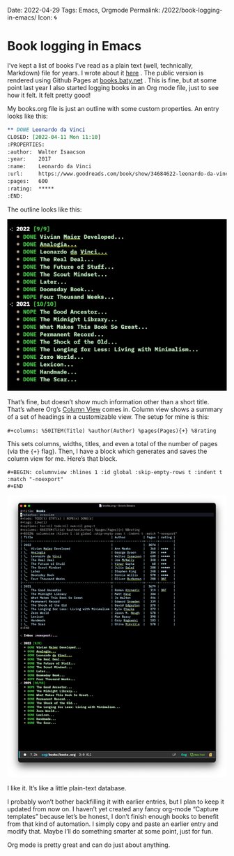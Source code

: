 Date: 2022-04-29
Tags: Emacs, Orgmode
Permalink: /2022/book-logging-in-emacs/
Icon: 🌀

# Book logging in Emacs

I’ve kept a list of books I’ve read as a plain text (well, technically, Markdown) file for years. I wrote about it [here](__GHOST_URL__/2021/book-logging-in-plain-text/) . The public version is rendered using Github Pages at [books.baty.net](https://books.baty.net/) . This is fine, but at some point last year I also started logging books in an Org mode file, just to see how it felt. It felt pretty good!

My books.org file is just an outline with some custom properties. An entry looks like this:

```org
** DONE Leonardo da Vinci
CLOSED: [2022-04-11 Mon 11:10]
:PROPERTIES:
:author:  Walter Isaacson
:year:    2017
:name:    Leonardo da Vinci
:url:     https://www.goodreads.com/book/show/34684622-leonardo-da-vinci
:pages:   600
:rating:  *****
:END:
```

The outline looks like this:

![](/_img/2022/20220429-Outline.png)

That’s fine, but doesn’t show much information other than a short title. That’s where Org’s [Column View](https://orgmode.org/manual/Column-attributes.html) comes in. Column view shows a summary of a set of headings in a customizable view. The setup for mine is this:

`#+columns: %50ITEM(Title) %author(Author) %pages(Pages){+} %8rating`

This sets columns, widths, titles, and even a total of the number of pages (via the `{+}` flag). Then, I have a block which generates and saves the column view for me. Here’s that block.

    #+BEGIN: columnview :hlines 1 :id global :skip-empty-rows t :indent t :match "-noexport"
    #+END

![My books.org file](/_img/2022/20220429-BooksDotOrg.png)

I like it. It’s like a little plain-text database.

I probably won’t bother backfilling it with earlier entries, but I plan to keep it updated from now on. I haven’t yet created any fancy org-mode “Capture templates” because let’s be honest, I don’t finish enough books to benefit from that kind of automation. I simply copy and paste an earlier entry and modify that. Maybe I’ll do something smarter at some point, just for fun.

Org mode is pretty great and can do just about anything.